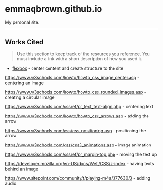 # emmaqbrown.github.io

My personal site.

---

## Works Cited

> Use this section to  keep track of the resources you reference. You must include a link with a short description of how you used it. 

- [flexbox](https://css-tricks.com/snippets/css/a-guide-to-flexbox/) - center content and create structure to the site

https://www.w3schools.com/howto/howto_css_image_center.asp - centering an image

https://www.w3schools.com/howto/howto_css_rounded_images.asp - creating a circular image

https://www.w3schools.com/cssref/pr_text_text-align.php - centering text

https://www.w3schools.com/howto/howto_css_arrows.asp - adding the arrow

https://www.w3schools.com/css/css_positioning.asp - positioning the arrow

https://www.w3schools.com/css/css3_animations.asp - image animation

https://www.w3schools.com/cssref/pr_margin-top.php - moving the text up

https://developer.mozilla.org/en-US/docs/Web/CSS/z-index - having texts behind an image

https://www.sitepoint.com/community/t/playing-m4a/377630/3 - adding audio
